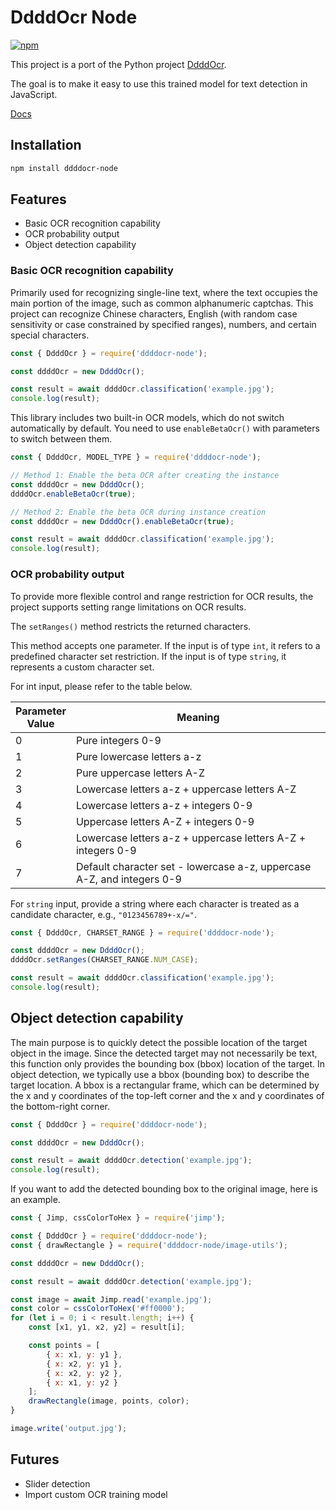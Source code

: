 # DdddOcr Node

[![npm](https://img.shields.io/npm/v/ddddocr-node.svg)](https://www.npmjs.com/package/ddddocr-node)

This project is a port of the Python project [DdddOcr](https://github.com/sml2h3/ddddocr). 

The goal is to make it easy to use this trained model for text detection in JavaScript.

[Docs](https://rhy3h.github.io/ddddocr-node/)

## Installation

```sh
npm install ddddocr-node
```

## Features

 - Basic OCR recognition capability
 - OCR probability output
 - Object detection capability

### Basic OCR recognition capability

Primarily used for recognizing single-line text, where the text occupies the main portion of the image, such as common alphanumeric captchas. This project can recognize Chinese characters, English (with random case sensitivity or case constrained by specified ranges), numbers, and certain special characters.

```js
const { DdddOcr } = require('ddddocr-node');

const ddddOcr = new DdddOcr();

const result = await ddddOcr.classification('example.jpg');
console.log(result);
```

This library includes two built-in OCR models, which do not switch automatically by default. You need to use `enableBetaOcr()` with parameters to switch between them.


```js
const { DdddOcr, MODEL_TYPE } = require('ddddocr-node');

// Method 1: Enable the beta OCR after creating the instance
const ddddOcr = new DdddOcr();
ddddOcr.enableBetaOcr(true);

// Method 2: Enable the beta OCR during instance creation
const ddddOcr = new DdddOcr().enableBetaOcr(true);

const result = await ddddOcr.classification('example.jpg');
console.log(result);
```

### OCR probability output

To provide more flexible control and range restriction for OCR results, the project supports setting range limitations on OCR results.

The `setRanges()` method restricts the returned characters.

This method accepts one parameter. If the input is of type `int`, it refers to a predefined character set restriction. If the input is of type `string`, it represents a custom character set.

For int input, please refer to the table below.

| Parameter <br/> Value | Meaning                                                                |
|-----------------------|------------------------------------------------------------------------|
| 0                     | Pure integers 0-9                                                      |
| 1                     | Pure lowercase letters a-z                                             |
| 2                     | Pure uppercase letters A-Z                                             |
| 3                     | Lowercase letters a-z + uppercase letters A-Z                          |
| 4                     | Lowercase letters a-z + integers 0-9                                   |
| 5                     | Uppercase letters A-Z + integers 0-9                                   |
| 6                     | Lowercase letters a-z + uppercase letters A-Z + integers 0-9           |
| 7                     | Default character set - lowercase a-z, uppercase A-Z, and integers 0-9 |

For `string` input, provide a string where each character is treated as a candidate character, e.g., `"0123456789+-x/="`.

```js
const { DdddOcr, CHARSET_RANGE } = require('ddddocr-node');

const ddddOcr = new DdddOcr();
ddddOcr.setRanges(CHARSET_RANGE.NUM_CASE);

const result = await ddddOcr.classification('example.jpg');
console.log(result);
```

## Object detection capability

The main purpose is to quickly detect the possible location of the target object in the image. Since the detected target may not necessarily be text, this function only provides the bounding box (bbox) location of the target. In object detection, we typically use a bbox (bounding box) to describe the target location. A bbox is a rectangular frame, which can be determined by the x and y coordinates of the top-left corner and the x and y coordinates of the bottom-right corner.

```js
const { DdddOcr } = require('ddddocr-node');

const ddddOcr = new DdddOcr();

const result = await ddddOcr.detection('example.jpg');
console.log(result);
```

If you want to add the detected bounding box to the original image, here is an example.

```js
const { Jimp, cssColorToHex } = require('jimp');

const { DdddOcr } = require('ddddocr-node');
const { drawRectangle } = require('ddddocr-node/image-utils');

const ddddOcr = new DdddOcr();

const result = await ddddOcr.detection('example.jpg');

const image = await Jimp.read('example.jpg');
const color = cssColorToHex('#ff0000');
for (let i = 0; i < result.length; i++) {
    const [x1, y1, x2, y2] = result[i];

    const points = [
        { x: x1, y: y1 },
        { x: x2, y: y1 },
        { x: x2, y: y2 },
        { x: x1, y: y2 }
    ];
    drawRectangle(image, points, color);
}

image.write('output.jpg');
```

## Futures

 - Slider detection
 - Import custom OCR training model
